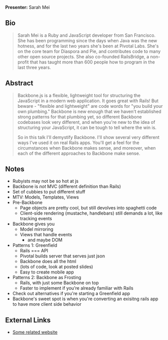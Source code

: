 **Presenter:** Sarah Mei

## Bio

> Sarah Mei is a Ruby and JavaScript developer from San Francisco. She has been programming since the days when Java was the new hotness, and for the last two years she's been at Pivotal Labs. She's on the core team for Diaspora and Pie, and contributes code to many other open source projects. She also co-founded RailsBridge, a non-profit that has taught more than 600 people how to program in the last three years.

## Abstract

> Backbone.js is a flexible, lightweight tool for structuring the JavaScript in a modern web application. It goes great with Rails! But beware - "flexible and lightweight" are code words for "you build your own plumbing." Backbone is new enough that we haven't established strong patterns for that plumbing yet, so different Backbone codebases look very different, and when you're new to the idea of structuring your JavaScript, it can be tough to tell where the win is.
>
> So in this talk I'll demystify Backbone. I'll show several very different ways I've used it on real Rails apps. You'll get a feel for the circumstances when Backbone makes sense, and moreover, when each of the different approaches to Backbone make sense.

## Notes

* Rubyists may not be so hot at js
* Backbone is _not_ MVC (different definition than Rails)
* Set of cubbies to put different stuff
* MTV: Models, Templates, Views
* Pre-Backbone
  * Page objects are pretty cool, but still devolves into spaghetti code
  * Client-side rendering (mustache, handlebars) still demands a lot, like tracking events
* Backbone gives you
  * Model mirroring
  * Views that handle events
    * and maybe DOM
* Patterns 1: Greenfield
  * Rails === API
  * Pivotal builds server that serves just json
  * Backbone does all the html
  * (lots of code, look at posted slides)
  * Easy to create mobile app
* Patterns 2: Backbone as Frosting
  * Rails, with just some Backbone on top
  * Faster to implement if you're already familiar with Rails
* Check out alternatives if you're starting a Greenfield app
* Backbone's sweet spot is when you're converting an exisitng rails app to have more client side behavior

## External Links

* [Some related website](http://www.example.com/)
